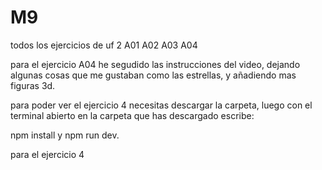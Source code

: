 # M9
todos los ejercicios de uf 2
A01
A02
A03
A04

para el ejercicio A04 he segudido las instrucciones del video, dejando algunas cosas que me gustaban como las estrellas, y añadiendo mas figuras 3d.


 para poder ver el ejercicio 4 necesitas descargar la carpeta, luego con el terminal abierto en la carpeta que has descargado escribe:
 
 npm install y npm run dev.
 
 para el ejercicio 4
 
 
